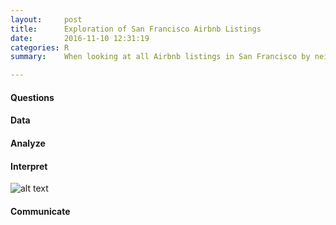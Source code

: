 ```yaml
---
layout:     post
title:      Exploration of San Francisco Airbnb Listings
date:       2016-11-10 12:31:19
categories: R
summary:    When looking at all Airbnb listings in San Francisco by neighborhood and customer feedback are there any insights we can glean?

---
```


#### Questions

#### Data
#### Analyze

#### Interpret
![alt text](https://chrisstroud.github.io/projects/Airbnb-SF/number-clusters.png "Logo Title Text 1")


#### Communicate

